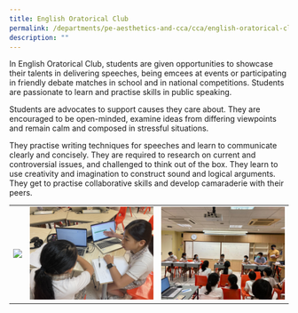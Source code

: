 ```yaml
---
title: English Oratorical Club
permalink: /departments/pe-aesthetics-and-cca/cca/english-oratorical-club/
description: ""
---
```

In English Oratorical Club, students are given opportunities to showcase their talents in delivering speeches, being emcees at events or participating in friendly debate matches in school and in national competitions. Students are passionate to learn and practise skills in public speaking.&nbsp;

Students are advocates to support causes they care about. They are encouraged to be open-minded, examine ideas from differing viewpoints and remain calm and composed in stressful situations.&nbsp;

  

They practise writing techniques for speeches and learn to communicate clearly and concisely. They are required to research on current and controversial issues, and challenged to think out of the box. They learn to use creativity and imagination to construct sound and logical arguments. They get to practise collaborative skills and develop camaraderie with their peers.



|  |  |  |
| -------- | -------- | -------- |
| ![](/images/el%20orat%20club%202023%20(pic%201).jpg)     | ![](/images/el%20orat%20club%20(pic%202).jpg)     | ![](/images/el%20orat%20club%20(pi%203).jpeg)     |

